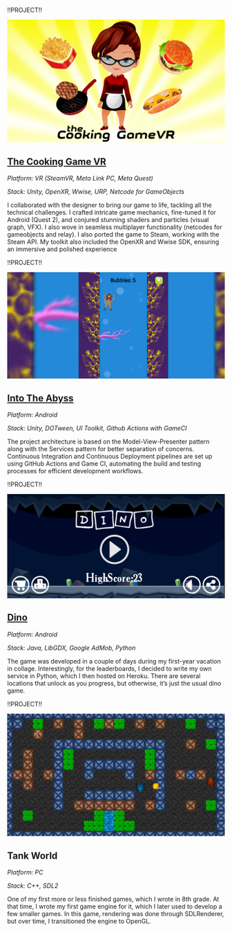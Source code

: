 !!PROJECT!!

![The Cooking Game VR](https://raw.githubusercontent.com/NeutrinoZh/blog/master/media/portfolio/the-cooking-game-vr.png)  

## [The Cooking Game VR](https://www.meta.com/ru-ru/experiences/pcvr/1304948539547215/)

*Platform: VR (SteamVR, Meta Link PC, Meta Quest)*

*Stack: Unity, OpenXR, Wwise, URP, Netcode for GameObjects*

I collaborated with the designer to bring our game to life, tackling all the
technical challenges. I crafted intricate game mechanics, fine-tuned it for
Android (Quest 2), and conjured stunning shaders and particles (visual
graph, VFX). I also wove in seamless multiplayer functionality (netcodes for
gameobjects and relay). I also ported the game to Steam, working with the
Steam API. My toolkit also included the OpenXR and Wwise SDK, ensuring
an immersive and polished experience

!!PROJECT!!

![Into The Abyss](https://raw.githubusercontent.com/NeutrinoZh/blog/master/media/portfolio/into-the-abyss.png)  

## [Into The Abyss](https://github.com/NeutrinoZh/into-the-abyss)

*Platform: Android*

*Stack: Unity, DOTween, UI Toolkit, Github Actions with GameCI*

The project architecture is based on the Model-View-Presenter pattern along with the Services pattern for better separation of concerns. Continuous Integration and Continuous Deployment pipelines are set up using GitHub Actions and Game CI, automating the build and testing processes for efficient development workflows.

!!PROJECT!!

![Dino](https://raw.githubusercontent.com/NeutrinoZh/blog/master/media/portfolio/dino.png)  

## [Dino](https://neutrinozh.itch.io/dino)

*Platform: Android*

*Stack: Java, LibGDX, Google AdMob, Python*

The game was developed in a couple of days during my first-year vacation in collage. Interestingly, for the leaderboards, I decided to write my own service in Python, which I then hosted on Heroku. There are several locations that unlock as you progress, but otherwise, it’s just the usual dino game.

!!PROJECT!!

![Tank World](https://raw.githubusercontent.com/NeutrinoZh/blog/master/media/portfolio/tank-world.png)  

## Tank World

*Platform: PC*

*Stack: C++, SDL2*

One of my first more or less finished games, which I wrote in 8th grade. At that time, I wrote my first game engine for it, which I later used to develop a few smaller games. In this game, rendering was done through SDLRenderer, but over time, I transitioned the engine to OpenGL.